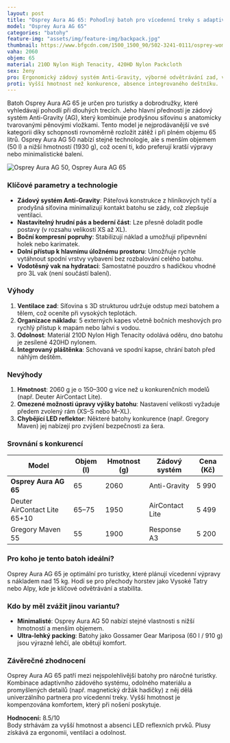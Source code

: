 ```yaml
---
layout: post
title: "Osprey Aura AG 65: Pohodlný batoh pro vícedenní treky s adaptivním zádovým systémem"
model: "Osprey Aura AG 65"
categories: "batohy"
feature-img: "assets/img/feature-img/backpack.jpg"
thumbnail: https://www.bfgcdn.com/1500_1500_90/502-3241-0111/osprey-womens-aura-ag-65-trekkingrucksack.jpg
vaha: 2060
objem: 65
material: 210D Nylon High Tenacity, 420HD Nylon Packcloth
sex: ženy
pro: Ergonomický zádový systém Anti-Gravity, výborné odvětrávání zad, variabilní úložný prostor s bočním přístupem.
proti: Vyšší hmotnost než konkurence, absence integrovaného deštníku.
---
```



Batoh Osprey Aura AG 65 je určen pro turistky a dobrodružky, které vyhledávají pohodlí při dlouhých trecích. Jeho hlavní předností je zádový systém Anti-Gravity (AG), který kombinuje prodyšnou síťovinu s anatomicky tvarovanými pěnovými vložkami. Tento model je nejprodávanější ve své kategorii díky schopnosti rovnoměrně rozložit zátěž i při plném objemu 65 litrů. Osprey Aura AG 50 nabízí stejné technologie, ale s menším objemem (50 l) a nižší hmotností (1930 g), což ocení ti, kdo preferují kratší výpravy nebo minimalistické balení.

![Osprey Aura AG 50, Osprey Aura AG 65](https://res.cloudinary.com/dvwv5cne3/image/fetch/w_auto,h_450,c_fill,g_auto,f_auto,q_auto/https://www.bfgcdn.com/1500_1500_90/502-3241-0111/osprey-womens-aura-ag-65-trekkingrucksack.jpg)

### Klíčové parametry a technologie  
- **Zádový systém Anti-Gravity**: Páteřová konstrukce z hliníkových tyčí a prodyšná síťovina minimalizují kontakt batohu se zády, což zlepšuje ventilaci.  
- **Nastavitelný hrudní pás a bederní část**: Lze přesně doladit podle postavy (v rozsahu velikostí XS až XL).  
- **Boční kompresní popruhy**: Stabilizují náklad a umožňují připevnění holek nebo karimatek.  
- **Dolní přístup k hlavnímu úložnému prostoru**: Umožňuje rychle vytáhnout spodní vrstvy vybavení bez rozbalování celého batohu.  
- **Vodotěsný vak na hydrataci**: Samostatné pouzdro s hadičkou vhodné pro 3L vak (není součástí balení).  

### Výhody  
1. **Ventilace zad**: Síťovina s 3D strukturou udržuje odstup mezi batohem a tělem, což oceníte při vysokých teplotách.  
2. **Organizace nákladu**: 5 externých kapes včetně bočních meshových pro rychlý přístup k mapám nebo lahvi s vodou.  
3. **Odolnost**: Materiál 210D Nylon High Tenacity odolává oděru, dno batohu je zesílené 420HD nylonem.  
4. **Integrovaný pláštěnka**: Schovaná ve spodní kapse, chrání batoh před náhlým deštěm.  

### Nevýhody  
1. **Hmotnost**: 2060 g je o 150–300 g více než u konkurenčních modelů (např. Deuter AirContact Lite).  
2. **Omezené možnosti úpravy výšky batohu**: Nastavení velikosti vyžaduje předem zvolený rám (XS–S nebo M–XL).  
3. **Chybějící LED reflektor**: Některé batohy konkurence (např. Gregory Maven) jej nabízejí pro zvýšení bezpečnosti za šera.  

### Srovnání s konkurencí  
| Model                | Objem (l) | Hmotnost (g) | Zádový systém        | Cena (Kč) |  
|----------------------|-----------|--------------|----------------------|-----------|  
| **Osprey Aura AG 65**| 65        | 2060         | Anti-Gravity         | 5 990     |  
| Deuter AirContact Lite 65\+10 | 65–75 | 1950         | AirContact Lite      | 5 499     |  
| Gregory Maven 55     | 55        | 1900         | Response A3          | 5 200     |  

### Pro koho je tento batoh ideální?  
Osprey Aura AG 65 je optimální pro turistky, které plánují vícedenní výpravy s nákladem nad 15 kg. Hodí se pro přechody horstev jako Vysoké Tatry nebo Alpy, kde je klíčové odvětrávání a stabilita.  

### Kdo by měl zvážit jinou variantu?  
- **Minimalisté**: Osprey Aura AG 50 nabízí stejné vlastnosti s nižší hmotností a menším objemem.  
- **Ultra-lehký packing**: Batohy jako Gossamer Gear Mariposa (60 l / 910 g) jsou výrazně lehčí, ale obětují komfort.  

### Závěrečné zhodnocení  
Osprey Aura AG 65 patří mezi nejspolehlivější batohy pro náročné turistky. Kombinace adaptivního zádového systému, odolného materiálu a promyšlených detailů (např. magnetický držák hadičky) z něj dělá univerzálního partnera pro vícedenní treky. Vyšší hmotnost je kompenzována komfortem, který při nošení poskytuje.  

**Hodnocení:** 8.5/10  
Body strhávám za vyšší hmotnost a absenci LED reflexních prvků. Plusy získává za ergonomii, ventilaci a odolnost.